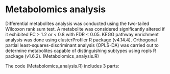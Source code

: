 # Metabolomics analysis
Differential metabolites analysis was conducted using the two-tailed Wilcoxon rank sum test. A metabolite was considered significantly altered if it exhibited FC > 1.2 or < 0.8 with FDR < 0.05. KEGG pathway enrichment analysis was done using clusterProfiler R package (v4.14.4). Orthogonal partial least-squares-discriminant analysis (OPLS-DA) was carried out to determine metabolites capable of distinguishing subtypes using ropls R package (v1.6.2). (Metabolomics_analysis.R)

The code (Metabolomics_analysis.R) includes 3 parts:
